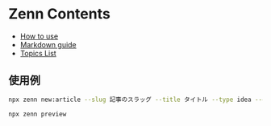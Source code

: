 # Zenn Contents

- [How to use](https://zenn.dev/zenn/articles/zenn-cli-guide)
- [Markdown guide](https://zenn.dev/zenn/articles/markdown-guide)
- [Topics List](https://zenn.dev/topics)

## 使用例

```sh
npx zenn new:article --slug 記事のスラッグ --title タイトル --type idea --emoji ✨
```

```sh
npx zenn preview
```
